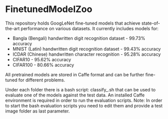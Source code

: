 # FinetunedModelZoo
This repository holds GoogLeNet fine-tuned models that achieve state-of-the-art performance on various datasets. It currently includes models for:

* Bangla (Bengali) handwritten digit recognition dataset - 99.73% accuracy
* MNIST (Latin) handwritten digit recognition dataset - 99.43% accuracy
* ICDAR (Chinese) handwritten character recognition  - 95.28% accuracy
* CIFAR10 - 95.62% accuracy
* CIFAR100 - 80.66% accuracy

All pretrained models are stored in Caffe format and can be further fine-tuned for different problems.

Under each folder there is a bash script: classify_<dataset>.sh that can be used to evaluate one of the models against the test data.
An installed Caffe environment is required in order to run the evaluation scripts.
Note: In order to start the bash evaluation scripts you need to edit them and provide a test image folder as last parameter.